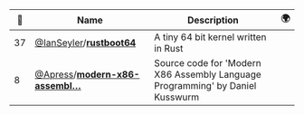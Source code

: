 |:star2: | Name | Description | 🌍|
|---|---|---|---|
|37|[@IanSeyler](https://github.com/IanSeyler)/[**rustboot64**](https://github.com/IanSeyler/rustboot64)|A tiny 64 bit kernel written in Rust||
|8|[@Apress](https://github.com/Apress)/[**modern-x86-assembl…**](https://github.com/Apress/modern-x86-assembly-language-programming)|Source code for 'Modern X86 Assembly Language Programming' by Daniel Kusswurm||

